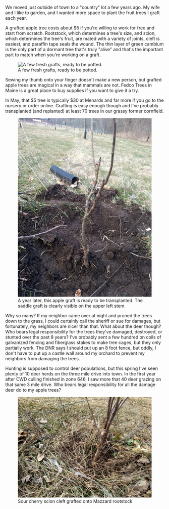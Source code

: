 We moved just outside of town to a "country" lot a few years ago.  My wife and I like to garden, and I wanted more space to plant the fruit trees I graft each year. 

A grafted apple tree costs about $5 if you're willing to work for free and start from scratch. Rootstock, which determines a tree's size, and scion, which determines the tree's fruit, are mated with a variety of joints, cleft is easiest, and paraffin tape seals the wound.  The thin layer of green cambium is the only part of a dormant tree that's truly "alive" and that's the important part to match when you're working on a graft. 

<figure>
<img src="./images/grafts.jpg"
alt="A few fresh grafts, ready to be potted.">
<figcaption>
A few fresh grafts, ready to be potted.
</figcaption>
</figure>

Sewing my thumb onto your finger doesn't make a new person, but grafted apple trees are magical in a way that mammals are not.  Fedco Trees in Maine is a great place to buy supplies if you want to give it a try.

In May, that $5 tree is typically $30 at Menards and far more if you go to the nursery or order online.  Grafting is easy enough though and I've probably transplanted (and replanted) at least 70 trees in our grassy former cornfield. 

<figure>
<img src="./images/apple_saddle_graft.jpg"
alt="A year later, this apple graft is ready to be transplanted.  The saddle graft is clearly visible on the upper left stem. ">
<figcaption>
A year later, this apple graft is ready to be transplanted.  The saddle graft is clearly visible on the upper left stem.
  </figcaption>
</figure>

Why so many?  If my neighbor came over at night and pruned the trees down to the grass, I could certainly call the sheriff or sue for damages, but fortunately, my neighbors are nicer than that.  What about the deer though?  Who bears legal responsibility for the trees they've damaged, destroyed, or stunted over the past 8 years?  I've probably sent a few hundred on coils of galvanized fencing and fiberglass stakes to make tree cages, but they only partially work.  The DNR says I should put up an 8 foot fence, but oddly, I don't have to put up a castle wall around my orchard to prevent my neighbors from damaging the trees.

Hunting is supposed to control deer populations, but this spring I've seen plenty of 10 deer herds on the three mile drive into town.  In the first year after CWD culling finished in zone 646, I saw more that 40 deer grazing on that same 3 mile drive.   Who bears legal responsibility for all the damage deer do to my apple trees?  

<figure>
<img src="./images/cherry_cleft_graft.jpg"
alt="Sour cherry scion cleft grafted onto Mazzard rootstock. ">
<figcaption>
Sour cherry scion cleft grafted onto Mazzard rootstock.
  </figcaption>
</figure>

